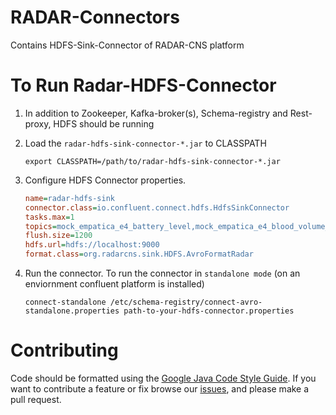 # RADAR-Connectors
Contains HDFS-Sink-Connector of RADAR-CNS platform

# To Run Radar-HDFS-Connector

1. In addition to Zookeeper, Kafka-broker(s), Schema-registry and Rest-proxy, HDFS should be running
2. Load the `radar-hdfs-sink-connector-*.jar` to CLASSPATH

    ```shell
    export CLASSPATH=/path/to/radar-hdfs-sink-connector-*.jar
    ```
      
3. Configure HDFS Connector properties.

    ```ini
    name=radar-hdfs-sink
    connector.class=io.confluent.connect.hdfs.HdfsSinkConnector
    tasks.max=1
    topics=mock_empatica_e4_battery_level,mock_empatica_e4_blood_volume_pulse
    flush.size=1200
    hdfs.url=hdfs://localhost:9000
    format.class=org.radarcns.sink.HDFS.AvroFormatRadar
    ```
   
4. Run the connector. To run the connector in `standalone mode` (on an enviornment confluent platform is installed)
   
    ```shell
    connect-standalone /etc/schema-registry/connect-avro-standalone.properties path-to-your-hdfs-connector.properties
    ```
    
# Contributing
Code should be formatted using the [Google Java Code Style Guide](https://google.github.io/styleguide/javaguide.html).
If you want to contribute a feature or fix browse our [issues](https://github.com/RADAR-CNS/RADAR-HDFS-Sink-Connector/issues), and please make a pull request.
    